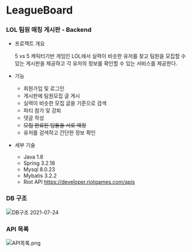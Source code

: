 # LeagueBoard

### LOL 팀원 매칭 게시판 - Backend


* 프로젝트 개요

    5 vs 5 캐릭터기반 게임인 LOL에서 실력이 비슷한 유저를 찾고 팀원을 모집할 수 있는 게시판을 제공하고 각 유저의 정보를 확인할 수 있는 서비스를 제공한다.


* 기능
    - 회원가입 및 로그인
    - 게시판에 팀원모집 글 게시
    - 실력이 비슷한 모집 글을 기준으로 검색
    - 파티 참가 및 강퇴
    - 댓글 작성
    - ~~모집 완료된 팀들을 서로 매칭~~
    - 유저를 검색하고 간단한 정보 확인


* 세부 기술
    - Java 1.8
    - Spring 3.2.18
    - Mysql 8.0.23
    - Mybatis 3.2.2
    - Riot API https://developer.riotgames.com/apis


### DB 구조
![DB구조  2021-07-24](https://user-images.githubusercontent.com/68656752/126845999-d7219ea7-90e1-400f-ac32-5922248fe648.png)
  

### API 목록
![API목록.png](./image/API%20목록%20%202021-07-24.png)
